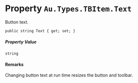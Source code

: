 # Property `Au.Types.TBItem.Text`

Button text.

```
public string Text { get; set; }
```

##### Property Value

`string`

#### Remarks

Changing button text at run time resizes the button and toolbar.